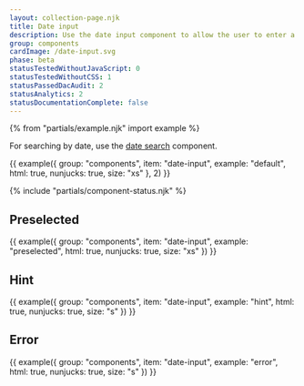 ```yaml
---
layout: collection-page.njk
title: Date input
description: Use the date input component to allow the user to enter a date when populating data, such as submitting a record.
group: components
cardImage: /date-input.svg
phase: beta
statusTestedWithoutJavaScript: 0
statusTestedWithoutCSS: 1
statusPassedDacAudit: 2
statusAnalytics: 2
statusDocumentationComplete: false
---
```


{% from "partials/example.njk" import example %}

For searching by date, use the [date search](../date-search/) component.

{{ example({ group: "components", item: "date-input", example: "default", html: true, nunjucks: true, size: "xs" }, 2) }}

{% include "partials/component-status.njk" %}

## Preselected

{{ example({ group: "components", item: "date-input", example: "preselected", html: true, nunjucks: true, size: "xs" }) }}

## Hint

{{ example({ group: "components", item: "date-input", example: "hint", html: true, nunjucks: true, size: "s" }) }}

## Error

{{ example({ group: "components", item: "date-input", example: "error", html: true, nunjucks: true, size: "s" }) }}

<!-- ## Inline

{{ example({ group: "components", item: "date-input", example: "inline", html: true, nunjucks: true, size: "xs" }) }} -->

